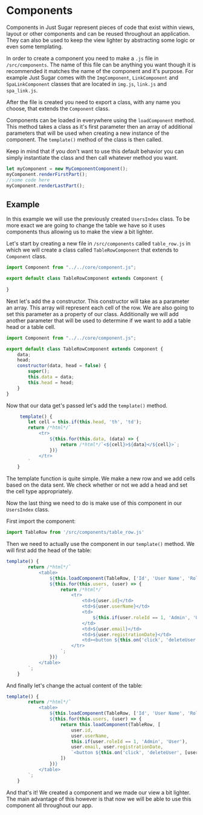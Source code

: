 # Components

Components in Just Sugar represent pieces of code that exist within views, layout or other components and can be reused throughout an application. They can also be used to keep the view lighter by abstracting some logic or even some templating.

In order to create a component you need to make a `.js` file in `/src/components`. The name of this file can be anything you want though it is recommended it matches the name of the component and it's purpose. For example Just Sugar comes with the `ImgComponent`, `LinkComponent` and `SpaLinkComponent` classes that are located in `img.js`, `link.js` and `spa_link.js`.

After the file is created you need to export a class, with any name you choose, that extends the `Component` class.

Components can be loaded in everywhere using the `loadComponent` method. This method takes a class as it's first parameter then an array of additional parameters that will be used when creating a new instance of the component. The `template()` method of the class is then called.

Keep in mind that if you don't want to use this default behavior you can simply instantiate the class and then call whatever method you want.
```javascript
let myComponent = new MyComponentComponent();
myComponent.renderFirstPart();
//some code here
myComponent.renderLastPart();
```
## Example
In this example we will use the previously created `UsersIndex` class. To be more exact we are going to change the table we have so it uses components thus allowing us to make the view a bit lighter.

Let's start by creating a new file in `/src/components` called `table_row.js` in which we will create a class called `TableRowComponent` that extends to `Component` class.

```javascript
import Component from "../../core/component.js";

export default class TableRowComponent extends Component {
    
}
```
Next let's add the a constructor. This constructor will take as a parameter an array. This array will represent each cell of the row. We are also going to set this parameter as a property of our class. Additionally we will add another parameter that will be used to determine if we want to add a table head or a table cell.
```javascript
import Component from "../../core/component.js";

export default class TableRowComponent extends Component {
    data;
    head;
    constructor(data, head = false) {
        super();
        this.data = data;
        this.head = head;
    }
}
```
Now that our data get's passed let's add the `template()` method.
```javascript
     template() {
        let cell = this.if(this.head, 'th', 'td');
        return /*html*/`
            <tr>
                ${this.for(this.data, (data) => {
					return /*html*/`<${cell}>${data}</${cell}>`;
				})}
            </tr>
        `
    }
```
The template function is quite simple. We make a new row and we add cells based on the data sent. We check whether or not we add a head and set the cell type appropriately.

Now the last thing we need to do is make use of this component in our `UsersIndex` class.

First import the component: 
```javascript
import TableRow from '/src/components/table_row.js'
```
Then we need to actually use the component in our `template()` method. We will first add the head of the table:
```javascript
template() {
		return /*html*/`
			<table>
				${this.loadComponent(TableRow, ['Id', 'User Name', 'Role', 'Email', 'Registered at','Actions'], true)}
				${this.for(this.users, (user) => {
					return /*html*/`
						<tr>
							<td>${user.id}</td>
							<td>${user.userName}</td>
							<td>
								${this.if(user.roleId == 1, 'Admin', 'User')}
							</td>
							<td>${user.email}</td>
							<td>${user.registrationDate}</td>
							<td><button ${this.on('click', 'deleteUser', [user.id])}>Delete</button></td>
						</tr>
					`;
				})}
			</table>
		`;
	}
```
And finally let's change the actual content of the table:
```javascript
template() {
		return /*html*/`
			<table>
				${this.loadComponent(TableRow, ['Id', 'User Name', 'Role', 'Email', 'Registered at','Actions'], true)}
				${this.for(this.users, (user) => {
					return this.loadComponent(TableRow, [
						user.id,
						user.userName,
						this.if(user.roleId == 1, 'Admin', 'User'),
						user.email, user.registrationDate,
						`<button ${this.on('click', 'deleteUser', [user.id])}>Delete</button>`
					])
				})}
			</table>
		`;
	}
```

And that's it! We created a component and we made our view a bit lighter. The main advantage of this however is that now we will be able to use this component all throughout our app.